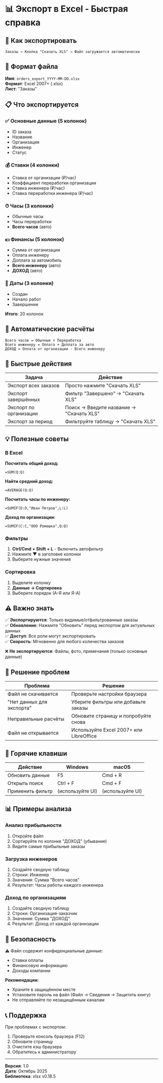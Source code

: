 # 📊 Экспорт в Excel - Быстрая справка

## 🚀 Как экспортировать

```
Заказы → Кнопка "Скачать XLS" → Файл загружается автоматически
```

## 📁 Формат файла

**Имя**: `orders_export_YYYY-MM-DD.xlsx`  
**Формат**: Excel 2007+ (.xlsx)  
**Лист**: "Заказы"

## 📋 Что экспортируется

### ✅ Основные данные (5 колонок)
- ID заказа
- Название
- Организация
- Инженер
- Статус

### 💰 Ставки (4 колонки)
- Ставка от организации (₽/час)
- Коэффициент переработки организации
- Ставка инженера (₽/час)
- Ставка переработки инженера (₽/час)

### ⏱ Часы (3 колонки)
- Обычные часы
- Часы переработки
- **Всего часов** (авто)

### 💵 Финансы (5 колонок)
- Сумма от организации
- Оплата инженеру
- Доплата за автомобиль
- **Всего инженеру** (авто)
- **ДОХОД** (авто)

### 📅 Даты (3 колонки)
- Создан
- Начало работ
- Завершение

**Итого**: 20 колонок

## 🧮 Автоматические расчёты

```
Всего часов = Обычные + Переработка
Всего инженеру = Оплата + Доплата за авто
ДОХОД = Оплата от организации - Всего инженеру
```

## 🎯 Быстрые действия

| Задача | Действие |
|--------|----------|
| Экспорт всех заказов | Просто нажмите "Скачать XLS" |
| Экспорт завершённых | Фильтр "Завершено" → "Скачать XLS" |
| Экспорт по организации | Поиск → Введите название → "Скачать XLS" |
| Экспорт за период | Фильтруйте таблицу → "Скачать XLS" |

## 💡 Полезные советы

### В Excel

**Посчитать общий доход:**
```excel
=SUM(Q:Q)
```

**Найти средний доход:**
```excel
=AVERAGE(Q:Q)
```

**Посчитать часы по инженеру:**
```excel
=SUMIF(D:D,"Иван Петров",L:L)
```

**Доход по организации:**
```excel
=SUMIF(C:C,"ООО Ромашка",Q:Q)
```

### Фильтры

1. **Ctrl/Cmd + Shift + L** - Включить автофильтр
2. Нажмите ▼ в заголовке колонки
3. Выберите нужные значения

### Сортировка

1. Выделите колонку
2. **Данные → Сортировка**
3. Выберите порядок (А-Я или Я-А)

## ⚠️ Важно знать

✅ **Экспортируются**: Только видимые/отфильтрованные заказы  
✅ **Обновление**: Нажмите "Обновить" перед экспортом для актуальных данных  
✅ **Доступ**: Все роли могут экспортировать  
✅ **Скорость**: Мгновенно для любого количества заказов  

❌ **Не экспортируются**: Файлы, фото, примечания (только основные данные)

## 🐛 Решение проблем

| Проблема | Решение |
|----------|---------|
| Файл не скачивается | Проверьте настройки браузера |
| "Нет данных для экспорта" | Уберите фильтры или добавьте заказы |
| Неправильные расчёты | Обновите страницу и попробуйте снова |
| Файл не открывается | Используйте Excel 2007+ или LibreOffice |

## 📱 Горячие клавиши

| Действие | Windows | macOS |
|----------|---------|-------|
| Обновить данные | F5 | Cmd + R |
| Открыть поиск | Ctrl + F | Cmd + F |
| Применить фильтр | (используйте UI) | (используйте UI) |

## 📊 Примеры анализа

### Анализ прибыльности

1. Откройте файл
2. Сортируйте по колонке "ДОХОД" (убывание)
3. Видите самые прибыльные заказы

### Загрузка инженеров

1. Создайте сводную таблицу
2. Строки: Инженер
3. Значения: Сумма "Всего часов"
4. Результат: Часы работы каждого инженера

### Доход по организациям

1. Создайте сводную таблицу
2. Строки: Организация-заказчик
3. Значения: Сумма "ДОХОД"
4. Результат: Доход от каждой организации

## 🔐 Безопасность

⚠️ Файл содержит конфиденциальные данные:
- Ставки оплаты
- Финансовую информацию
- Доходы компании

**Рекомендации:**
- Храните в защищённом месте
- Установите пароль на файл (Файл → Сведения → Защитить книгу)
- Не отправляйте по незащищённым каналам

## 📞 Поддержка

При проблемах с экспортом:
1. Проверьте консоль браузера (F12)
2. Обновите страницу
3. Очистите кэш браузера
4. Обратитесь к администратору

---

**Версия**: 1.0  
**Дата**: Октябрь 2025  
**Библиотека**: xlsx v0.18.5

